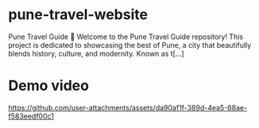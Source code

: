 # pune-travel-website
Pune Travel Guide 🌟 Welcome to the Pune Travel Guide repository! This project is dedicated to showcasing the best of Pune, a city that beautifully blends history, culture, and modernity. Known as t[...]

# Demo video

https://github.com/user-attachments/assets/da90af1f-389d-4ea5-88ae-f583eedf00c1

